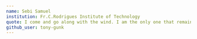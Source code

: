 ```yaml
---
name: Sebi Samuel
institution: Fr.C.Rodrigues Institute of Technology
quote: I come and go along with the wind. I am the only one that remains.
github_user: tony-gunk
---
```

